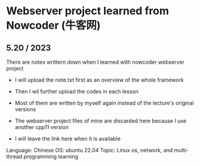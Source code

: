 # Webserver project learned from Nowcoder (牛客网)

## 5.20 / 2023
There are notes writtern down when I learned with nowcoder webserver project

* I will upload the note.txt first as an overview of the whole framework
* Then I wil further upload the codes in each lesson 
* Most of them are written by myself again instead of the lecture's original versions

* The webserver project files of mine are discarded here because I use another cpp11 version
* I will leave the link here when it is available

Language: Chinese
OS: ubuntu 22.04
Topic: Linux os, network, and multi-thread programming learning
